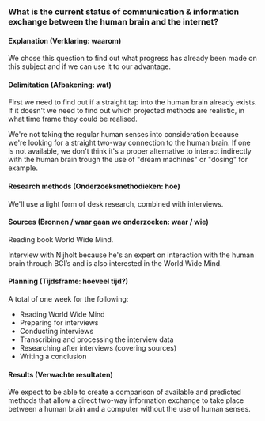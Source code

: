 ### What is the current status of communication & information exchange between the human brain and the internet?

#### Explanation (Verklaring: waarom)
We chose this question to find out what progress has already been made on this subject and if we can use it to our advantage.

#### Delimitation (Afbakening: wat)
First we need to find out if a straight tap into the human brain already exists. If it doesn't we need to find out which projected methods are realistic, in what time frame they could be realised.

We're not taking the regular human senses into consideration because we're looking for a straight two-way connection to the human brain. If one is not available, we don't think it's a proper alternative to interact indirectly with the human brain trough the use of "dream machines" or "dosing" for example.

#### Research methods (Onderzoeksmethodieken: hoe)
We'll use a light form of desk research, combined with interviews.

#### Sources (Bronnen / waar gaan we onderzoeken: waar / wie)
Reading book World Wide Mind.

Interview with Nijholt because he's an expert on interaction with the human brain through BCI’s and is also interested in the World Wide Mind.

#### Planning (Tijdsframe: hoeveel tijd?)
A total of one week for the following:
* Reading World Wide Mind
* Preparing for interviews
* Conducting interviews
* Transcribing and processing the interview data
* Researching after interviews (covering sources)
* Writing a conclusion

#### Results (Verwachte resultaten)
We expect to be able to create a comparison of available and predicted methods that allow a direct two-way information exchange to take place between a human brain and a computer without the use of human senses.